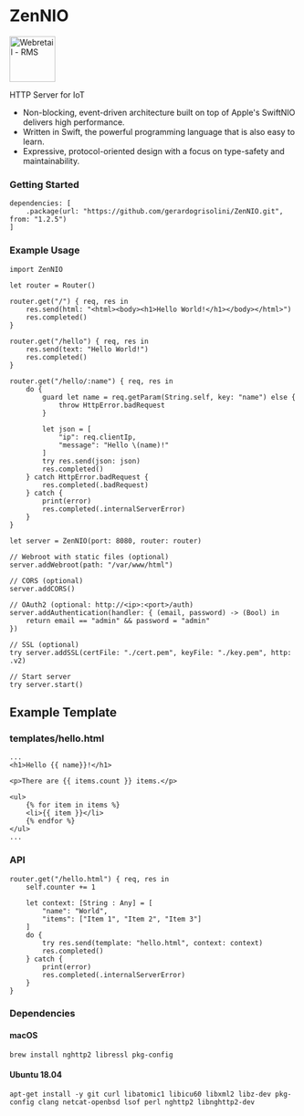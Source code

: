 # ZenNIO

<img src="https://github.com/gerardogrisolini/Webretail/blob/master/webroot/media/logo.png?raw=true" width="80" alt="Webretail - RMS" />

HTTP Server for IoT

<ul>
<li>Non-blocking, event-driven architecture built on top of Apple's SwiftNIO delivers high performance.</li>
<li>Written in Swift, the powerful programming language that is also easy to learn.</li>
<li>Expressive, protocol-oriented design with a focus on type-safety and maintainability.</li>
</ul>


### Getting Started

```
dependencies: [
    .package(url: "https://github.com/gerardogrisolini/ZenNIO.git", from: "1.2.5")
]
```

### Example Usage

```
import ZenNIO

let router = Router()

router.get("/") { req, res in
    res.send(html: "<html><body><h1>Hello World!</h1></body></html>")
    res.completed()
}

router.get("/hello") { req, res in
    res.send(text: "Hello World!")
    res.completed()
}

router.get("/hello/:name") { req, res in
    do {
        guard let name = req.getParam(String.self, key: "name") else {
            throw HttpError.badRequest
        }

        let json = [
            "ip": req.clientIp,
            "message": "Hello \(name)!"
        ]
        try res.send(json: json)
        res.completed()
    } catch HttpError.badRequest {
        res.completed(.badRequest)
    } catch {
        print(error)
        res.completed(.internalServerError)
    }
}

let server = ZenNIO(port: 8080, router: router)

// Webroot with static files (optional)
server.addWebroot(path: "/var/www/html")

// CORS (optional)
server.addCORS()

// OAuth2 (optional: http://<ip>:<port>/auth)
server.addAuthentication(handler: { (email, password) -> (Bool) in
    return email == "admin" && password = "admin"
})

// SSL (optional)
try server.addSSL(certFile: "./cert.pem", keyFile: "./key.pem", http: .v2)

// Start server
try server.start()
```

## Example Template

### templates/hello.html
```
...
<h1>Hello {{ name}}!</h1>

<p>There are {{ items.count }} items.</p>

<ul>
    {% for item in items %}
    <li>{{ item }}</li>
    {% endfor %}
</ul>
...
```

### API
```
router.get("/hello.html") { req, res in
    self.counter += 1

    let context: [String : Any] = [
        "name": "World",
        "items": ["Item 1", "Item 2", "Item 3"]
    ]
    do {
        try res.send(template: "hello.html", context: context)
        res.completed()
    } catch {
        print(error)
        res.completed(.internalServerError)
    }
}
```

### Dependencies

#### macOS

```
brew install nghttp2 libressl pkg-config
```

#### Ubuntu 18.04

```
apt-get install -y git curl libatomic1 libicu60 libxml2 libz-dev pkg-config clang netcat-openbsd lsof perl nghttp2 libnghttp2-dev
```
